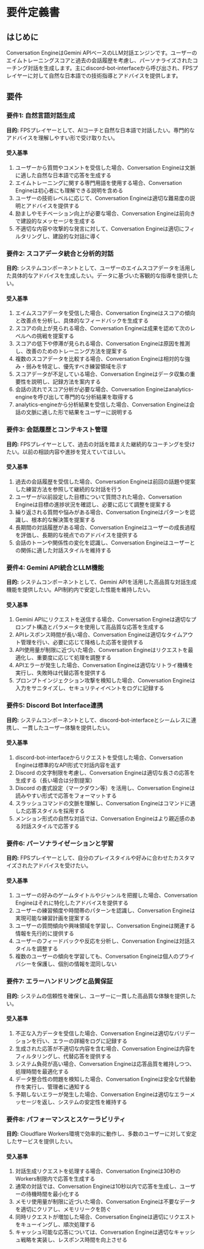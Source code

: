 # 要件定義書

## はじめに

Conversation EngineはGemini APIベースのLLM対話エンジンです。ユーザーのエイムトレーニングスコアと過去の会話履歴を考慮し、パーソナライズされたコーチング対話を生成します。主にdiscord-bot-interfaceから呼び出され、FPSプレイヤーに対して自然な日本語での技術指導とアドバイスを提供します。

## 要件

### 要件1: 自然言語対話生成
**目的:** FPSプレイヤーとして、AIコーチと自然な日本語で対話したい。専門的なアドバイスを理解しやすい形で受け取りたい。

#### 受入基準

1. ユーザーから質問やコメントを受信した場合、Conversation Engineは文脈に適した自然な日本語で応答を生成する
2. エイムトレーニングに関する専門用語を使用する場合、Conversation Engineは初心者にも理解できる説明を含める
3. ユーザーの技術レベルに応じて、Conversation Engineは適切な難易度の説明とアドバイスを提供する
4. 励ましやモチベーション向上が必要な場合、Conversation Engineは前向きで建設的なメッセージを生成する
5. 不適切な内容や攻撃的な発言に対して、Conversation Engineは適切にフィルタリングし、建設的な対話に導く

### 要件2: スコアデータ統合と分析的対話
**目的:** システムコンポーネントとして、ユーザーのエイムスコアデータを活用した具体的なアドバイスを生成したい。データに基づいた客観的な指導を提供したい。

#### 受入基準

1. エイムスコアデータを受信した場合、Conversation Engineはスコアの傾向と改善点を分析し、具体的なフィードバックを生成する
2. スコアの向上が見られる場合、Conversation Engineは成果を認めて次のレベルへの挑戦を提案する
3. スコアの低下や停滞が見られる場合、Conversation Engineは原因を推測し、改善のためのトレーニング方法を提案する
4. 複数のスコアデータを比較する場合、Conversation Engineは相対的な強み・弱みを特定し、優先すべき練習領域を示す
5. スコアデータが不足している場合、Conversation Engineはデータ収集の重要性を説明し、記録方法を案内する
6. 会話の流れでスコア分析が必要な場合、Conversation Engineはanalytics-engineを呼び出して専門的な分析結果を取得する
7. analytics-engineから分析結果を受信した場合、Conversation Engineは会話の文脈に適した形で結果をユーザーに説明する

### 要件3: 会話履歴とコンテキスト管理
**目的:** FPSプレイヤーとして、過去の対話を踏まえた継続的なコーチングを受けたい。以前の相談内容や進捗を覚えていてほしい。

#### 受入基準

1. 過去の会話履歴を受信した場合、Conversation Engineは前回の話題や提案した練習方法を参照して継続的な対話を行う
2. ユーザーが以前設定した目標について質問された場合、Conversation Engineは目標の進捗状況を確認し、必要に応じて調整を提案する
3. 繰り返される質問や悩みがある場合、Conversation Engineはパターンを認識し、根本的な解決策を提案する
4. 長期間の対話履歴がある場合、Conversation Engineはユーザーの成長過程を評価し、長期的な視点でのアドバイスを提供する
5. 会話のトーンや関係性の変化を認識し、Conversation Engineはユーザーとの関係に適した対話スタイルを維持する

### 要件4: Gemini API統合とLLM機能
**目的:** システムコンポーネントとして、Gemini APIを活用した高品質な対話生成機能を提供したい。API制約内で安定した性能を維持したい。

#### 受入基準

1. Gemini APIにリクエストを送信する場合、Conversation Engineは適切なプロンプト構造とパラメータを使用して高品質な応答を生成する
2. APIレスポンス時間が長い場合、Conversation Engineは適切なタイムアウト管理を行い、必要に応じて降格した応答を提供する
3. API使用量が制限に近づいた場合、Conversation Engineはリクエストを最適化し、重要度に応じて処理を調整する
4. APIエラーが発生した場合、Conversation Engineは適切なリトライ機構を実行し、失敗時は代替応答を提供する
5. プロンプトインジェクション攻撃を検知した場合、Conversation Engineは入力をサニタイズし、セキュリティイベントをログに記録する

### 要件5: Discord Bot Interface連携
**目的:** システムコンポーネントとして、discord-bot-interfaceとシームレスに連携し、一貫したユーザー体験を提供したい。

#### 受入基準

1. discord-bot-interfaceからリクエストを受信した場合、Conversation Engineは標準的なAPI形式で対話内容を返す
2. Discord の文字制限を考慮し、Conversation Engineは適切な長さの応答を生成する（長い場合は分割提案）
3. Discord の書式設定（マークダウン等）を活用し、Conversation Engineは読みやすい形式で応答をフォーマットする
4. スラッシュコマンドの文脈を理解し、Conversation Engineはコマンドに適した応答スタイルを採用する
5. メンション形式の自然な対話では、Conversation Engineはより親近感のある対話スタイルで応答する

### 要件6: パーソナライゼーションと学習
**目的:** FPSプレイヤーとして、自分のプレイスタイルや好みに合わせたカスタマイズされたアドバイスを受けたい。

#### 受入基準

1. ユーザーの好みのゲームタイトルやジャンルを把握した場合、Conversation Engineはそれに特化したアドバイスを提供する
2. ユーザーの練習頻度や時間帯のパターンを認識し、Conversation Engineは実現可能な練習計画を提案する
3. ユーザーの質問傾向や興味領域を学習し、Conversation Engineは関連する情報を先行的に提供する
4. ユーザーのフィードバックや反応を分析し、Conversation Engineは対話スタイルを調整する
5. 複数のユーザーの傾向を学習しても、Conversation Engineは個人のプライバシーを保護し、個別の情報を混同しない

### 要件7: エラーハンドリングと品質保証
**目的:** システムの信頼性を確保し、ユーザーに一貫した高品質な体験を提供したい。

#### 受入基準

1. 不正な入力データを受信した場合、Conversation Engineは適切なバリデーションを行い、エラーの詳細をログに記録する
2. 生成された応答が不適切な内容を含む場合、Conversation Engineは内容をフィルタリングし、代替応答を提供する
3. システム負荷が高い場合、Conversation Engineは応答品質を維持しつつ、処理時間を最適化する
4. データ整合性の問題を検知した場合、Conversation Engineは安全な代替動作を実行し、管理者に通知する
5. 予期しないエラーが発生した場合、Conversation Engineは適切なエラーメッセージを返し、システムの安定性を維持する

### 要件8: パフォーマンスとスケーラビリティ
**目的:** Cloudflare Workers環境で効率的に動作し、多数のユーザーに対して安定したサービスを提供したい。

#### 受入基準

1. 対話生成リクエストを処理する場合、Conversation Engineは30秒のWorkers制限内で応答を生成する
2. 通常の対話では、Conversation Engineは10秒以内で応答を生成し、ユーザーの待機時間を最小化する
3. メモリ使用量が制限に近づいた場合、Conversation Engineは不要なデータを適切にクリアし、メモリリークを防ぐ
4. 同時リクエストが増加した場合、Conversation Engineは適切にリクエストをキューイングし、順次処理する
5. キャッシュ可能な応答については、Conversation Engineは適切なキャッシュ戦略を実装し、レスポンス時間を向上させる